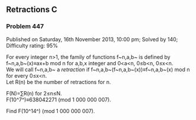 Retractions C
-------------

### Problem 447

Published on Saturday, 16th November 2013, 10:00 pm; Solved by 140;
Difficulty rating: 95%

For every integer n\>1, the family of functions f~n,a,b~ is defined by
f~n,a,b~(x)≡ax+b mod n for a,b,x integer and 0\<a\<n, 0≤b\<n, 0≤x\<n.\
 We will call f~n,a,b~ a *retraction* if
f~n,a,b~(f~n,a,b~(x))≡f~n,a,b~(x) mod n for every 0≤x\<n.\
 Let R(n) be the number of retractions for n.

F(N)=∑R(n) for 2≤n≤N.\
 F(10^7^)≡638042271 (mod 1 000 000 007).

Find F(10^14^) (mod 1 000 000 007).

